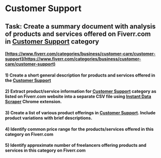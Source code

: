 # Customer Support
## Task: Create a summary document with analysis of products and services offered on Fiverr.com in [Customer Support](https://www.fiverr.com/categories/business/customer-care/customer-support) category
#### [https://www.fiverr.com/categories/business/customer-care/customer-support](https://www.fiverr.com/categories/business/customer-care/customer-support)
#### 1) Create a short general description for products and services offered in the [Customer Support](https://www.fiverr.com/categories/business/customer-care/customer-support)
#### 2) Extract product/service information for [Customer Support](https://www.fiverr.com/categories/business/customer-care/customer-support) category as listed on Fiverr.com website into a separate CSV file using [Instant Data Scraper](https://chrome.google.com/webstore/detail/instant-data-scraper/ofaokhiedipichpaobibbnahnkdoiiah) Chrome extension.
#### 3) Create a list of various product offerings in [Customer Support](https://www.fiverr.com/categories/business/customer-care/customer-support). Include product variations with brief descriptions.
#### 4) Identify common price range for the products/services offered in this category on Fiverr.com
#### 5) Identify approximate number of freelancers offering products and services in this category on Fiverr.com
